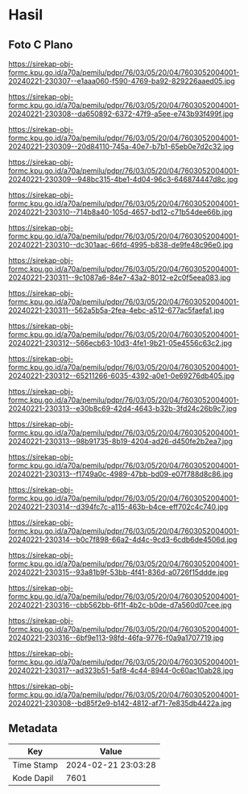 # Hasil

## Foto C Plano

https://sirekap-obj-formc.kpu.go.id/a70a/pemilu/pdpr/76/03/05/20/04/7603052004001-20240221-230307--e1aaa060-f590-4769-ba92-829226aaed05.jpg

https://sirekap-obj-formc.kpu.go.id/a70a/pemilu/pdpr/76/03/05/20/04/7603052004001-20240221-230308--da650892-6372-47f9-a5ee-e743b93f499f.jpg

https://sirekap-obj-formc.kpu.go.id/a70a/pemilu/pdpr/76/03/05/20/04/7603052004001-20240221-230309--20d84110-745a-40e7-b7b1-65eb0e7d2c32.jpg

https://sirekap-obj-formc.kpu.go.id/a70a/pemilu/pdpr/76/03/05/20/04/7603052004001-20240221-230309--948bc315-4be1-4d04-96c3-646874447d8c.jpg

https://sirekap-obj-formc.kpu.go.id/a70a/pemilu/pdpr/76/03/05/20/04/7603052004001-20240221-230310--714b8a40-105d-4657-bd12-c71b54dee66b.jpg

https://sirekap-obj-formc.kpu.go.id/a70a/pemilu/pdpr/76/03/05/20/04/7603052004001-20240221-230310--dc301aac-66fd-4995-b838-de9fe48c96e0.jpg

https://sirekap-obj-formc.kpu.go.id/a70a/pemilu/pdpr/76/03/05/20/04/7603052004001-20240221-230311--9c1087a6-84e7-43a2-8012-e2c0f5eea083.jpg

https://sirekap-obj-formc.kpu.go.id/a70a/pemilu/pdpr/76/03/05/20/04/7603052004001-20240221-230311--562a5b5a-2fea-4ebc-a512-677ac5faefa1.jpg

https://sirekap-obj-formc.kpu.go.id/a70a/pemilu/pdpr/76/03/05/20/04/7603052004001-20240221-230312--566ecb63-10d3-4fe1-9b21-05e4556c63c2.jpg

https://sirekap-obj-formc.kpu.go.id/a70a/pemilu/pdpr/76/03/05/20/04/7603052004001-20240221-230312--65211266-6035-4392-a0e1-0e69276db405.jpg

https://sirekap-obj-formc.kpu.go.id/a70a/pemilu/pdpr/76/03/05/20/04/7603052004001-20240221-230313--e30b8c69-42d4-4643-b32b-3fd24c26b9c7.jpg

https://sirekap-obj-formc.kpu.go.id/a70a/pemilu/pdpr/76/03/05/20/04/7603052004001-20240221-230313--98b91735-8b19-4204-ad26-d450fe2b2ea7.jpg

https://sirekap-obj-formc.kpu.go.id/a70a/pemilu/pdpr/76/03/05/20/04/7603052004001-20240221-230313--f1749a0c-4989-47bb-bd09-e07f788d8c86.jpg

https://sirekap-obj-formc.kpu.go.id/a70a/pemilu/pdpr/76/03/05/20/04/7603052004001-20240221-230314--d394fc7c-a115-463b-b4ce-eff702c4c740.jpg

https://sirekap-obj-formc.kpu.go.id/a70a/pemilu/pdpr/76/03/05/20/04/7603052004001-20240221-230314--b0c7f898-66a2-4d4c-9cd3-6cdb6de4506d.jpg

https://sirekap-obj-formc.kpu.go.id/a70a/pemilu/pdpr/76/03/05/20/04/7603052004001-20240221-230315--93a81b9f-53bb-4f41-836d-a0726f15ddde.jpg

https://sirekap-obj-formc.kpu.go.id/a70a/pemilu/pdpr/76/03/05/20/04/7603052004001-20240221-230316--cbb562bb-6f1f-4b2c-b0de-d7a560d07cee.jpg

https://sirekap-obj-formc.kpu.go.id/a70a/pemilu/pdpr/76/03/05/20/04/7603052004001-20240221-230316--6bf9e113-98fd-46fa-9776-f0a9a1707719.jpg

https://sirekap-obj-formc.kpu.go.id/a70a/pemilu/pdpr/76/03/05/20/04/7603052004001-20240221-230317--ad323b51-5af8-4c44-8944-0c60ac10ab28.jpg

https://sirekap-obj-formc.kpu.go.id/a70a/pemilu/pdpr/76/03/05/20/04/7603052004001-20240221-230308--bd85f2e9-b142-4812-af71-7e835db4422a.jpg


## Metadata

| Key        | Value               |
| ---------- | ------------------- |
| Time Stamp | 2024-02-21 23:03:28 |
| Kode Dapil | 7601                |



